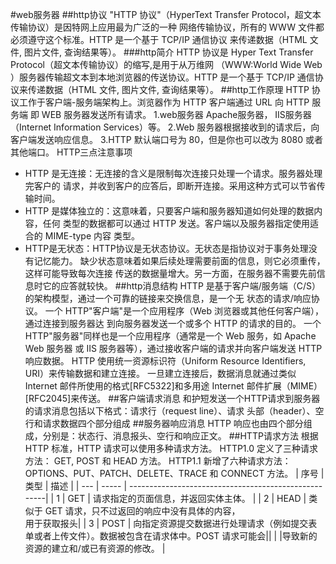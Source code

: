 #web服务器
##http协议
"HTTP 协议"（HyperText Transfer Protocol，超文本传输协议）是因特网上应用最为广泛的一种
网络传输协议，所有的 WWW 文件都必须遵守这个标准。HTTP 是一个基于 TCP/IP 通信协议
来传递数据（HTML 文件, 图片文件, 查询结果等）。
###http简介
HTTP 协议是 Hyper Text Transfer Protocol（超文本传输协议）的缩写,是用于从万维网
（WWW:World Wide Web ）服务器传输超文本到本地浏览器的传送协议。HTTP 是一个基于
TCP/IP 通信协议来传递数据（HTML 文件, 图片文件, 查询结果等）。
##http工作原理
HTTP 协议工作于客户端-服务端架构上。浏览器作为 HTTP 客户端通过 URL 向 HTTP 服务端
即 WEB 服务器发送所有请求。
1.web服务器
    Apache服务器， IIS服务器（Internet Information Services）等。
2.Web 服务器根据接收到的请求后，向客户端发送响应信息。
3.HTTP 默认端口号为 80，但是你也可以改为 8080 或者其他端口。
HTTP三点注意事项
* HTTP 是无连接：无连接的含义是限制每次连接只处理一个请求。服务器处理完客户的
请求，并收到客户的应答后，即断开连接。采用这种方式可以节省传输时间。 
* HTTP 是媒体独立的：这意味着，只要客户端和服务器知道如何处理的数据内容，任何
类型的数据都可以通过 HTTP 发送。客户端以及服务器指定使用适合的 MIME-type 内容
类型。
* HTTP是无状态：HTTP协议是无状态协议。无状态是指协议对于事务处理没有记忆能力。
缺少状态意味着如果后续处理需要前面的信息，则它必须重传，这样可能导致每次连接
传送的数据量增大。另一方面，在服务器不需要先前信息时它的应答就较快。
##http消息结构
HTTP 是基于客户端/服务端（C/S）的架构模型，通过一个可靠的链接来交换信息，是一个无
状态的请求/响应协议。
一个 HTTP"客户端"是一个应用程序（Web 浏览器或其他任何客户端），通过连接到服务器达
到向服务器发送一个或多个 HTTP 的请求的目的。
一个 HTTP"服务器"同样也是一个应用程序（通常是一个 Web 服务，如 Apache Web 服务器
或 IIS 服务器等），通过接收客户端的请求并向客户端发送 HTTP 响应数据。
HTTP 使用统一资源标识符（Uniform Resource Identifiers, URI）来传输数据和建立连接。
一旦建立连接后，数据消息就通过类似 Internet 邮件所使用的格式[RFC5322]和多用途
Internet 邮件扩展（MIME）[RFC2045]来传送。
##客户端请求消息
和护短发送一个HTTP请求到服务器的请求消息包括以下格式：请求行（request line）、请求
头部（header）、空行和请求数据四个部分组成
##服务器响应消息 
HTTP 响应也由四个部分组成，分别是：状态行、消息报头、空行和响应正文。
##HTTP请求方法
根据 HTTP 标准，HTTP 请求可以使用多种请求方法。
HTTP1.0 定义了三种请求方法： GET, POST 和 HEAD 方法。
HTTP1.1 新增了六种请求方法：OPTIONS、PUT、PATCH、DELETE、TRACE 和 CONNECT 方法。
| 序号 |  类型  |  描述                                                 |
| ---  |  ----- | -----------------------------------------------------|
|   1  |  GET   | 请求指定的页面信息，并返回实体主体。                  |
|   2  |  HEAD  | 类似于 GET 请求，只不过返回的响应中没有具体的内容，</br>用于获取报头|
|   3  |  POST  | 向指定资源提交数据进行处理请求（例如提交表单或者上传文件）。数据被包含在请求体中。POST 请求可能会||      |        |导致新的资源的建立和/或已有资源的修改。                |
